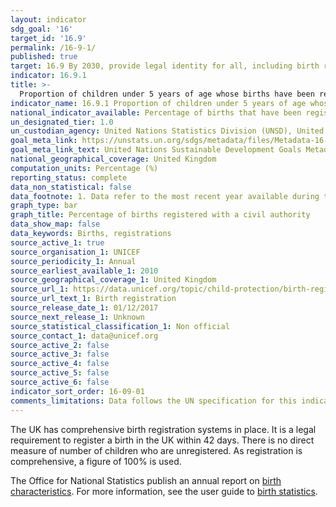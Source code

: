 ```yaml
---
layout: indicator
sdg_goal: '16'
target_id: '16.9'
permalink: /16-9-1/
published: true
target: 16.9 By 2030, provide legal identity for all, including birth registration
indicator: 16.9.1
title: >-
  Proportion of children under 5 years of age whose births have been registered with a civil authority, by age
indicator_name: 16.9.1 Proportion of children under 5 years of age whose births have been registered with a civil authority, by age
national_indicator_available: Percentage of births that have been registered with a civil authority
un_designated_tier: 1.0
un_custodian_agency: United Nations Statistics Division (UNSD), United Nations Children's Fund (UNICEFF)
goal_meta_link: https://unstats.un.org/sdgs/metadata/files/Metadata-16-09-01.pdf
goal_meta_link_text: United Nations Sustainable Development Goals Metadata (PDF 208 KB)
national_geographical_coverage: United Kingdom
computation_units: Percentage (%)
reporting_status: complete
data_non_statistical: false
data_footnote: 1. Data refer to the most recent year available during the period specified. 2. Estimates of 100% were assumed given that civil registration systems in the UK are complete and all vital events (including births) are registered.
graph_type: bar
graph_title: Percentage of births registered with a civil authority
data_show_map: false
data_keywords: Births, registrations
source_active_1: true
source_organisation_1: UNICEF
source_periodicity_1: Annual
source_earliest_available_1: 2010
source_geographical_coverage_1: United Kingdom
source_url_1: https://data.unicef.org/topic/child-protection/birth-registration/
source_url_text_1: Birth registration
source_release_date_1: 01/12/2017
source_next_release_1: Unknown
source_statistical_classification_1: Non official 
source_contact_1: data@unicef.org
source_active_2: false
source_active_3: false
source_active_4: false
source_active_5: false
source_active_6: false
indicator_sort_order: 16-09-01
comments_limitations: Data follows the UN specification for this indicator. This indicator has been identified in collaboration with topic experts.
---
```

The UK has comprehensive birth registration systems in place. It is a legal requirement to register a birth in the UK within 42 days. There is no direct measure of number of children who are unregistered. As registration is comprehensive, a figure of 100% is used.

The Office for National
Statistics publish an annual report on [birth characteristics](https://www.ons.gov.uk/peoplepopulationandcommunity/birthsdeathsandmarriages/livebirths). For more information, see the user guide to [birth
statistics](https://www.ons.gov.uk/peoplepopulationandcommunity/birthsdeathsandmarriages/livebirths/methodologies/userguidetobirthstatistics#issues-affecting-the-quality-of-birth-registration-data).
